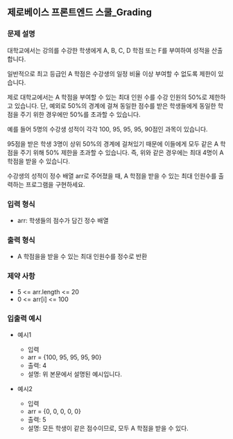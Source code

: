 ## 제로베이스 프론트엔드 스쿨_Grading
### 문제 설명
대학교에서는 강의를 수강한 학생에게 A, B, C, D 학점 또는 F를 부여하여 성적을 산출합니다.

일반적으로 최고 등급인 A 학점은 수강생의 일정 비율 이상 부여할 수 없도록 제한이 있습니다.

제로 대학교에서는 A 학점을 부여할 수 있는 최대 인원 수를 수강 인원의 50%로 제한하고 있습니다.
단, 예외로 50%의 경계에 걸쳐 동일한 점수를 받은 학생들에게 동일한 학점을 주기 위한 경우에만 50%를 초과할 수 있습니다.

예를 들어 5명의 수강생 성적이 각각 100, 95, 95, 95, 90점인 과목이 있습니다.

95점을 받은 학생 3명이 상위 50%의 경계에 걸쳐있기 때문에 이들에게 모두 같은 A 학점을 주기 위해 50% 제한을 초과할 수 있습니다.
즉, 위와 같은 경우에는 최대 4명이 A 학점을 받을 수 있습니다.

수강생의 성적이 정수 배열 arr로 주어졌을 때, A 학점을 받을 수 있는 최대 인원수를 출력하는 프로그램을 구현하세요.

### 입력 형식
* arr: 학생들의 점수가 담긴 정수 배열
### 출력 형식
* A 학점을을 받을 수 있는 최대 인원수를 정수로 반환
### 제약 사항
* 5 <= arr.length <= 20
* 0 <= arr[i] <= 100

### 입출력 예시
* 예시1

  * 입력
  * arr = {100, 95, 95, 95, 90}
  * 출력: 4
  * 설명: 위 본문에서 설명된 예시입니다.
* 예시2

  * 입력
  * arr = {0, 0, 0, 0, 0}
  * 출력: 5
  * 설명: 모든 학생이 같은 점수이므로, 모두 A 학점을 받을 수 있다.